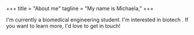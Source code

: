 +++
title = "About me"
tagline = "My name is Michaela,"
+++

I'm currently a biomedical engineering student. I'm interested in biotech . If you want to learn more, I'd love to get in touch!

